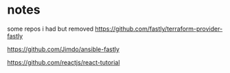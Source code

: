 # notes


some repos i had but removed
https://github.com/fastly/terraform-provider-fastly

https://github.com/Jimdo/ansible-fastly

https://github.com/reactjs/react-tutorial

